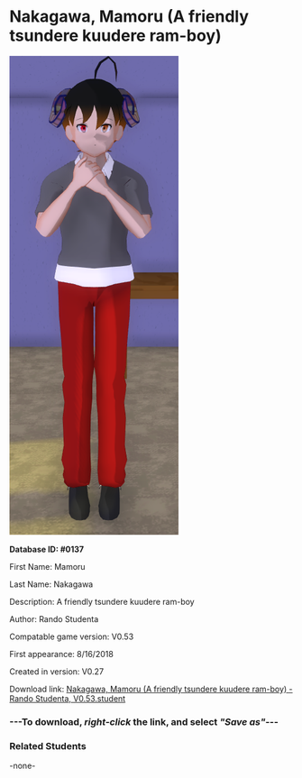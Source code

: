 # Nakagawa, Mamoru (A friendly tsundere kuudere ram-boy)

<img src="../../Files/Images/Nakagawa, Mamoru (A friendly tsundere kuudere ram-boy).png" title="Nakagawa, Mamoru (A friendly tsundere kuudere ram-boy) - Rando Studenta, V0.53">

**Database ID: #0137**

First Name: Mamoru

Last Name: Nakagawa

Description: A friendly tsundere kuudere ram-boy

Author: Rando Studenta

Compatable game version: V0.53

First appearance: 8/16/2018

Created in version: V0.27

Download link: <a href="https://raw.githubusercontent.com/Arbiter1223/Daigaku-Gurashi-Custom-Students/master/Files/Student%20Files/Nakagawa%2C%20Mamoru%20(A%20friendly%20tsundere%20kuudere%20ram-boy)%20-%20Rando%20Studenta%2C%20V0.53.student">Nakagawa, Mamoru (A friendly tsundere kuudere ram-boy) - Rando Studenta, V0.53.student</a>

### ---**To download, _right-click_ the link, and select _"Save as"_**---

### Related Students

-none-
